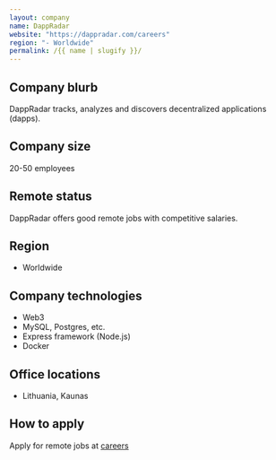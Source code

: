 ```yaml
---
layout: company
name: DappRadar
website: "https://dappradar.com/careers"
region: "- Worldwide"
permalink: /{{ name | slugify }}/
---
```


## Company blurb

DappRadar tracks, analyzes and discovers decentralized applications (dapps).

## Company size

20-50 employees

## Remote status

DappRadar offers good remote jobs with competitive salaries.

## Region

- Worldwide

## Company technologies

- Web3
- MySQL, Postgres, etc.
- Express framework (Node.js)
- Docker

## Office locations

- Lithuania, Kaunas

## How to apply

Apply for remote jobs at [careers](https://dappradar.com/careers)